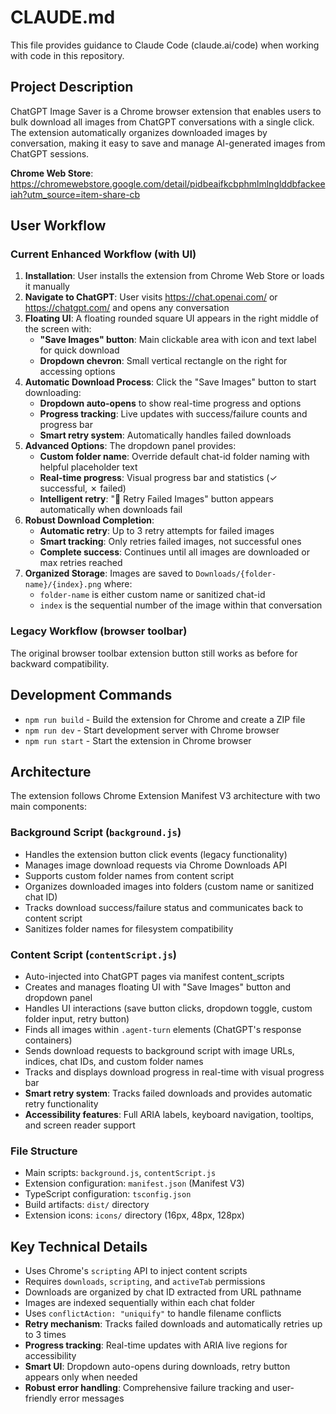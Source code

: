 # CLAUDE.md

This file provides guidance to Claude Code (claude.ai/code) when working with code in this repository.

## Project Description

ChatGPT Image Saver is a Chrome browser extension that enables users to bulk download all images from ChatGPT conversations with a single click. The extension automatically organizes downloaded images by conversation, making it easy to save and manage AI-generated images from ChatGPT sessions.

**Chrome Web Store**: https://chromewebstore.google.com/detail/pidbeaifkcbphmlmlnglddbfackeeiah?utm_source=item-share-cb

## User Workflow

### Current Enhanced Workflow (with UI)

1. **Installation**: User installs the extension from Chrome Web Store or loads it manually
2. **Navigate to ChatGPT**: User visits https://chat.openai.com/ or https://chatgpt.com/ and opens any conversation
3. **Floating UI**: A floating rounded square UI appears in the right middle of the screen with:
   - **"Save Images" button**: Main clickable area with icon and text label for quick download
   - **Dropdown chevron**: Small vertical rectangle on the right for accessing options
4. **Automatic Download Process**: Click the "Save Images" button to start downloading:
   - **Dropdown auto-opens** to show real-time progress and options
   - **Progress tracking**: Live updates with success/failure counts and progress bar
   - **Smart retry system**: Automatically handles failed downloads
5. **Advanced Options**: The dropdown panel provides:
   - **Custom folder name**: Override default chat-id folder naming with helpful placeholder text
   - **Real-time progress**: Visual progress bar and statistics (✓ successful, ✗ failed)
   - **Intelligent retry**: "🔄 Retry Failed Images" button appears automatically when downloads fail
6. **Robust Download Completion**: 
   - **Automatic retry**: Up to 3 retry attempts for failed images
   - **Smart tracking**: Only retries failed images, not successful ones
   - **Complete success**: Continues until all images are downloaded or max retries reached
7. **Organized Storage**: Images are saved to `Downloads/{folder-name}/{index}.png` where:
   - `folder-name` is either custom name or sanitized chat-id
   - `index` is the sequential number of the image within that conversation

### Legacy Workflow (browser toolbar)

The original browser toolbar extension button still works as before for backward compatibility.

## Development Commands

- `npm run build` - Build the extension for Chrome and create a ZIP file
- `npm run dev` - Start development server with Chrome browser
- `npm run start` - Start the extension in Chrome browser

## Architecture

The extension follows Chrome Extension Manifest V3 architecture with two main components:

### Background Script (`background.js`)
- Handles the extension button click events (legacy functionality)
- Manages image download requests via Chrome Downloads API
- Supports custom folder names from content script
- Organizes downloaded images into folders (custom name or sanitized chat ID)
- Tracks download success/failure status and communicates back to content script
- Sanitizes folder names for filesystem compatibility

### Content Script (`contentScript.js`) 
- Auto-injected into ChatGPT pages via manifest content_scripts
- Creates and manages floating UI with "Save Images" button and dropdown panel
- Handles UI interactions (save button clicks, dropdown toggle, custom folder input, retry button)
- Finds all images within `.agent-turn` elements (ChatGPT's response containers)
- Sends download requests to background script with image URLs, indices, chat IDs, and custom folder names
- Tracks and displays download progress in real-time with visual progress bar
- **Smart retry system**: Tracks failed downloads and provides automatic retry functionality
- **Accessibility features**: Full ARIA labels, keyboard navigation, tooltips, and screen reader support

### File Structure
- Main scripts: `background.js`, `contentScript.js`
- Extension configuration: `manifest.json` (Manifest V3)
- TypeScript configuration: `tsconfig.json`
- Build artifacts: `dist/` directory
- Extension icons: `icons/` directory (16px, 48px, 128px)

## Key Technical Details

- Uses Chrome's `scripting` API to inject content scripts
- Requires `downloads`, `scripting`, and `activeTab` permissions
- Downloads are organized by chat ID extracted from URL pathname
- Images are indexed sequentially within each chat folder
- Uses `conflictAction: "uniquify"` to handle filename conflicts
- **Retry mechanism**: Tracks failed downloads and automatically retries up to 3 times
- **Progress tracking**: Real-time updates with ARIA live regions for accessibility
- **Smart UI**: Dropdown auto-opens during downloads, retry button appears only when needed
- **Robust error handling**: Comprehensive failure tracking and user-friendly error messages